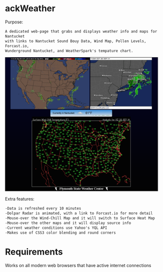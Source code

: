 ackWeather
=====
Purpose: 

	A dedicated web-page that grabs and displays weather info and maps for Nantucket 
	with links to Nantucket Sound Bouy Data, Wind Map, Pollen Levels, Forcast.io, 
	Wunderground Nantucket, and WeatherSpark's tempature chart.

<img src="https://github.com/xeoron/ackWeather/blob/master/images/sample.png?raw=true"/>

Extra features:

	-Data is refreshed every 10 minutes
	-Dolpar Radar is animated, with a link to Forcast.io for more detail
	-Mouse-over the Wind-Chill Map and it will switch to Surface Heat Map
	-Mouse-over the other maps and it will display source info
	-Current weather conditions use Yahoo's YQL API
	-Makes use of CSS3 color blending and round corners
	
Requirements
=====
Works on all modern web browsers that have active internet connections

	
